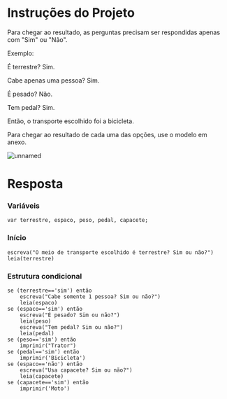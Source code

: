 # **Instruções do Projeto**
Para chegar ao resultado, as perguntas precisam ser respondidas apenas com "Sim" ou "Não".

Exemplo:

É terrestre? Sim.

Cabe apenas uma pessoa? Sim.

É pesado? Não.

Tem pedal? Sim.

Então, o transporte escolhido foi a bicicleta.

Para chegar ao resultado de cada uma das opções, use o modelo em anexo.

![unnamed](https://github.com/Kimitayo/softex_formacao_acelerada_backend/assets/84105466/aa0b1543-d464-46f7-a511-e78da30e6671)

# **Resposta**

### Variáveis
```
var terrestre, espaco, peso, pedal, capacete;
```

### Início
```
escreva("O meio de transporte escolhido é terrestre? Sim ou não?")
leia(terrestre)
```

### Estrutura condicional
```
se (terrestre=='sim') então
    escreva("Cabe somente 1 pessoa? Sim ou não?")
    leia(espaco)
se (espaco=='sim') então
    escreva("É pesado? Sim ou não?")
    leia(peso)
    escreva("Tem pedal? Sim ou não?")
    leia(pedal)
se (peso=='sim') então
    imprimir("Trator")
se (pedal=='sim') então
    imprimir('Bicicleta')
se (espaco=='não') então
    escreva("Usa capacete? Sim ou não?")
    leia(capacete)
se (capacete=='sim') então
    imprimir('Moto')
```
